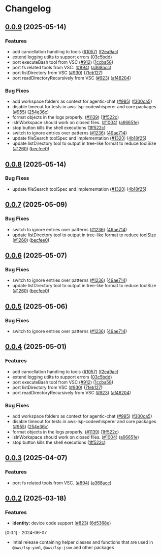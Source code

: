 # Changelog

## [0.0.9](https://github.com/yueny2020/language-servers/compare/lsp-core/v0.0.8...lsp-core/v0.0.9) (2025-05-14)


### Features

* add cancellation handling to tools ([#1057](https://github.com/yueny2020/language-servers/issues/1057)) ([f2ea9ac](https://github.com/yueny2020/language-servers/commit/f2ea9ac349dbd2825ca8e6934f44c1270653dc61))
* extend logging utilts to support errors ([03c5bdd](https://github.com/yueny2020/language-servers/commit/03c5bdd7f9861a222c21ce4a6594d1cc7b39d217))
* port executeBash tool from VSC ([#912](https://github.com/yueny2020/language-servers/issues/912)) ([1ccba58](https://github.com/yueny2020/language-servers/commit/1ccba58a9e339ab7d5e4370cf40fa7268f802fd8))
* port fs related tools from VSC.  ([#894](https://github.com/yueny2020/language-servers/issues/894)) ([a368acc](https://github.com/yueny2020/language-servers/commit/a368accfcd0b5c88b81f407d4cd7b73be2782b9b))
* port listDirectory from VSC ([#930](https://github.com/yueny2020/language-servers/issues/930)) ([7feb127](https://github.com/yueny2020/language-servers/commit/7feb127f33570d2349852781e16cc9d6763a92b8))
* port readDirectoryRecursively from VSC ([#923](https://github.com/yueny2020/language-servers/issues/923)) ([af48204](https://github.com/yueny2020/language-servers/commit/af48204201fbe531d9d5185b927936e8adbb695f))


### Bug Fixes

* add workspace folders as context for agentic-chat ([#995](https://github.com/yueny2020/language-servers/issues/995)) ([f300ca5](https://github.com/yueny2020/language-servers/commit/f300ca5acae03a993114c31d0b88d88b6cd26dc4))
* disable timeout for tests in aws-lsp-codewhisperer and core packages ([#955](https://github.com/yueny2020/language-servers/issues/955)) ([254e36c](https://github.com/yueny2020/language-servers/commit/254e36cf1a34b114a9397c688784293367dc1d63))
* format objects in the logs properly. ([#1139](https://github.com/yueny2020/language-servers/issues/1139)) ([1ff522c](https://github.com/yueny2020/language-servers/commit/1ff522c7005bae518cf8ae3ed80a0faa82d11435))
* isInWorkspace should work on closed files.  ([#1004](https://github.com/yueny2020/language-servers/issues/1004)) ([a96651e](https://github.com/yueny2020/language-servers/commit/a96651ea1edd296b5dfa7ee4fdd1c6d378a14858))
* stop button kills the shell executions ([1ff522c](https://github.com/yueny2020/language-servers/commit/1ff522c7005bae518cf8ae3ed80a0faa82d11435))
* switch to ignore entries over patterns ([#1236](https://github.com/yueny2020/language-servers/issues/1236)) ([49ae714](https://github.com/yueny2020/language-servers/commit/49ae7141024f9802d3ce671441f978f487a399aa))
* update fileSearch toolSpec and implementation ([#1320](https://github.com/yueny2020/language-servers/issues/1320)) ([4b18f25](https://github.com/yueny2020/language-servers/commit/4b18f25dfb8595f18b2773dddaa5bfbc64cf519d))
* update listDirectory tool to output in tree-like format to reduce toolSize ([#1260](https://github.com/yueny2020/language-servers/issues/1260)) ([becfee0](https://github.com/yueny2020/language-servers/commit/becfee0d36e9e2a5fb5239c1e34cc6661ca01d94))

## [0.0.8](https://github.com/aws/language-servers/compare/lsp-core/v0.0.7...lsp-core/v0.0.8) (2025-05-14)


### Bug Fixes

* update fileSearch toolSpec and implementation ([#1320](https://github.com/aws/language-servers/issues/1320)) ([4b18f25](https://github.com/aws/language-servers/commit/4b18f25dfb8595f18b2773dddaa5bfbc64cf519d))

## [0.0.7](https://github.com/aws/language-servers/compare/lsp-core/v0.0.6...lsp-core/v0.0.7) (2025-05-09)


### Bug Fixes

* switch to ignore entries over patterns ([#1236](https://github.com/aws/language-servers/issues/1236)) ([49ae714](https://github.com/aws/language-servers/commit/49ae7141024f9802d3ce671441f978f487a399aa))
* update listDirectory tool to output in tree-like format to reduce toolSize ([#1260](https://github.com/aws/language-servers/issues/1260)) ([becfee0](https://github.com/aws/language-servers/commit/becfee0d36e9e2a5fb5239c1e34cc6661ca01d94))

## [0.0.6](https://github.com/aws/language-servers/compare/lsp-core/v0.0.5...lsp-core/v0.0.6) (2025-05-07)


### Bug Fixes

* switch to ignore entries over patterns ([#1236](https://github.com/aws/language-servers/issues/1236)) ([49ae714](https://github.com/aws/language-servers/commit/49ae7141024f9802d3ce671441f978f487a399aa))
* update listDirectory tool to output in tree-like format to reduce toolSize ([#1260](https://github.com/aws/language-servers/issues/1260)) ([becfee0](https://github.com/aws/language-servers/commit/becfee0d36e9e2a5fb5239c1e34cc6661ca01d94))

## [0.0.5](https://github.com/aws/language-servers/compare/lsp-core/v0.0.4...lsp-core/v0.0.5) (2025-05-06)


### Bug Fixes

* switch to ignore entries over patterns ([#1236](https://github.com/aws/language-servers/issues/1236)) ([49ae714](https://github.com/aws/language-servers/commit/49ae7141024f9802d3ce671441f978f487a399aa))

## [0.0.4](https://github.com/aws/language-servers/compare/lsp-core/v0.0.3...lsp-core/v0.0.4) (2025-05-01)


### Features

* add cancellation handling to tools ([#1057](https://github.com/aws/language-servers/issues/1057)) ([f2ea9ac](https://github.com/aws/language-servers/commit/f2ea9ac349dbd2825ca8e6934f44c1270653dc61))
* extend logging utilts to support errors ([03c5bdd](https://github.com/aws/language-servers/commit/03c5bdd7f9861a222c21ce4a6594d1cc7b39d217))
* port executeBash tool from VSC ([#912](https://github.com/aws/language-servers/issues/912)) ([1ccba58](https://github.com/aws/language-servers/commit/1ccba58a9e339ab7d5e4370cf40fa7268f802fd8))
* port listDirectory from VSC ([#930](https://github.com/aws/language-servers/issues/930)) ([7feb127](https://github.com/aws/language-servers/commit/7feb127f33570d2349852781e16cc9d6763a92b8))
* port readDirectoryRecursively from VSC ([#923](https://github.com/aws/language-servers/issues/923)) ([af48204](https://github.com/aws/language-servers/commit/af48204201fbe531d9d5185b927936e8adbb695f))


### Bug Fixes

* add workspace folders as context for agentic-chat ([#995](https://github.com/aws/language-servers/issues/995)) ([f300ca5](https://github.com/aws/language-servers/commit/f300ca5acae03a993114c31d0b88d88b6cd26dc4))
* disable timeout for tests in aws-lsp-codewhisperer and core packages ([#955](https://github.com/aws/language-servers/issues/955)) ([254e36c](https://github.com/aws/language-servers/commit/254e36cf1a34b114a9397c688784293367dc1d63))
* format objects in the logs properly. ([#1139](https://github.com/aws/language-servers/issues/1139)) ([1ff522c](https://github.com/aws/language-servers/commit/1ff522c7005bae518cf8ae3ed80a0faa82d11435))
* isInWorkspace should work on closed files.  ([#1004](https://github.com/aws/language-servers/issues/1004)) ([a96651e](https://github.com/aws/language-servers/commit/a96651ea1edd296b5dfa7ee4fdd1c6d378a14858))
* stop button kills the shell executions ([1ff522c](https://github.com/aws/language-servers/commit/1ff522c7005bae518cf8ae3ed80a0faa82d11435))

## [0.0.3](https://github.com/aws/language-servers/compare/lsp-core/v0.0.2...lsp-core/v0.0.3) (2025-04-07)


### Features

* port fs related tools from VSC.  ([#894](https://github.com/aws/language-servers/issues/894)) ([a368acc](https://github.com/aws/language-servers/commit/a368accfcd0b5c88b81f407d4cd7b73be2782b9b))

## [0.0.2](https://github.com/aws/language-servers/compare/lsp-core/v0.0.1...lsp-core/v0.0.2) (2025-03-18)


### Features

* **identity:** device code support ([#823](https://github.com/aws/language-servers/issues/823)) ([6d5368e](https://github.com/aws/language-servers/commit/6d5368e33a36a3003dc04e9c429b63edda6989de))

[0.0.1] - 2024-06-07

- Intial release containing helper classes and functions that are used in `@aws/lsp-yaml`, `@aws/lsp-json` and other packages

